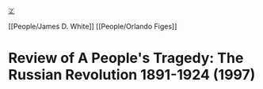 [🇿](zotero://select/library/items/QL3E7SB8)

[[People/James D. White]] [[People/Orlando Figes]] 
# Review of A People's Tragedy: The Russian Revolution 1891-1924 (1997)


